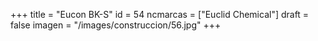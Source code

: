 +++
title = "Eucon BK-S"
id = 54
ncmarcas = ["Euclid Chemical"]
draft = false
imagen = "/images/construccion/56.jpg"
+++

<!--more-->